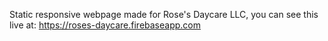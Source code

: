 Static responsive webpage made for Rose's Daycare LLC, you can see this live at: https://roses-daycare.firebaseapp.com
